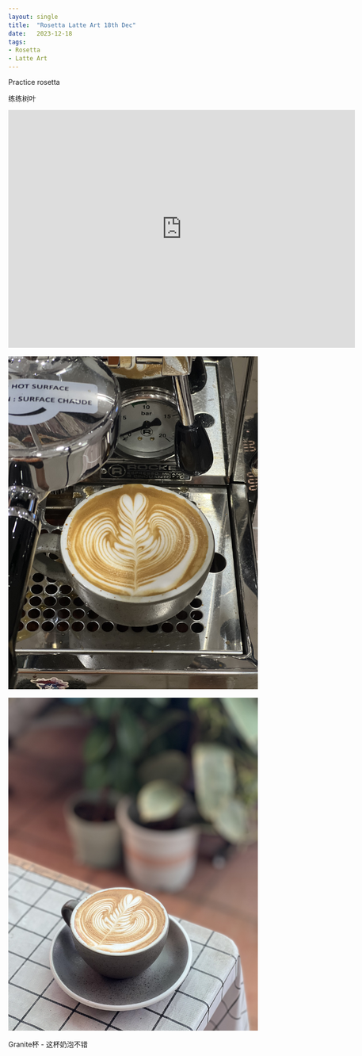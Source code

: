 ```yaml
---
layout: single
title:  "Rosetta Latte Art 18th Dec"
date:   2023-12-18
tags:
- Rosetta
- Latte Art
---
```




Practice rosetta

练练树叶


<div class="embed-container">
  <iframe
      src="https://www.youtube.com/embed/pGB3rwP5nDI"
      width="700"
      height="480"
      frameborder="0"
      allowfullscreen="true">
  </iframe>
</div>



![](/assets/img/2023/12/18/IMG_1344.jpg)

![](/assets/img/2023/12/18/IMG_1346.jpg)

Granite杯 - 这杯奶泡不错

